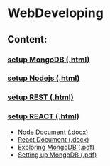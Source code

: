 # WebDeveloping

 ## Content: 


### [setup MongoDB (.html)](https://github.com/mjahanseir/WebDeveloping/blob/main/mongoose.md)
### [setup Nodejs (.html)](https://github.com/mjahanseir/WebDeveloping/blob/main/Nodejs.md)
### [setup REST (.html)](https://github.com/mjahanseir/WebDeveloping/blob/main/REST.md)
### [setup REACT (.html)](https://github.com/mjahanseir/WebDeveloping/blob/main/React.md)
- [Node Document (.docx)](https://github.com/mjahanseir/WebDeveloping/raw/main/CWEB602-LO1.%20Introduction%20to%20Nodejs%20and%20REST.docx)
- [React Document (.docx)](https://github.com/mjahanseir/WebDeveloping/blob/main/CWEB602-LO6.%20Introduction%20to%20REACT.docx)
- [Exploring MongoDB (.pdf)](https://github.com/mjahanseir/WebDeveloping/blob/main/Exploring%20MongoDB.pdf)
- [Setting up MongoDB (.pdf)](https://github.com/mjahanseir/WebDeveloping/blob/main/Setting%20up%20MongoDB.pdf)

